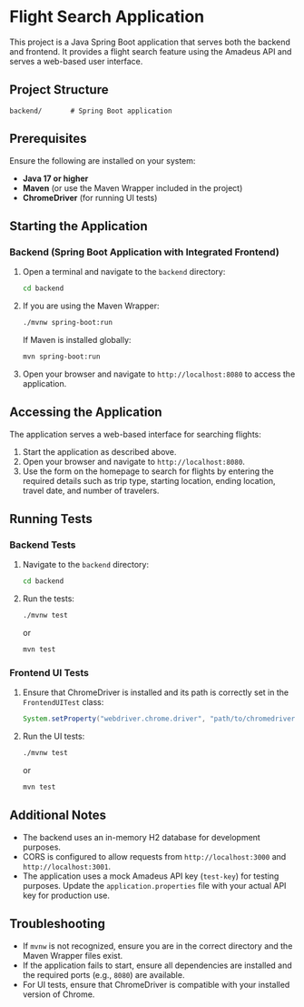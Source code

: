 # Flight Search Application

This project is a Java Spring Boot application that serves both the backend and frontend. It provides a flight search feature using the Amadeus API and serves a web-based user interface.

## Project Structure
```
backend/       # Spring Boot application
```

## Prerequisites
Ensure the following are installed on your system:
- **Java 17 or higher**
- **Maven** (or use the Maven Wrapper included in the project)
- **ChromeDriver** (for running UI tests)

## Starting the Application

### Backend (Spring Boot Application with Integrated Frontend)
1. Open a terminal and navigate to the `backend` directory:
   ```bash
   cd backend
   ```
2. If you are using the Maven Wrapper:
   ```bash
   ./mvnw spring-boot:run
   ```
   If Maven is installed globally:
   ```bash
   mvn spring-boot:run
   ```
3. Open your browser and navigate to `http://localhost:8080` to access the application.

## Accessing the Application
The application serves a web-based interface for searching flights:
1. Start the application as described above.
2. Open your browser and navigate to `http://localhost:8080`.
3. Use the form on the homepage to search for flights by entering the required details such as trip type, starting location, ending location, travel date, and number of travelers.

## Running Tests

### Backend Tests
1. Navigate to the `backend` directory:
   ```bash
   cd backend
   ```
2. Run the tests:
   ```bash
   ./mvnw test
   ```
   or
   ```bash
   mvn test
   ```

### Frontend UI Tests
1. Ensure that ChromeDriver is installed and its path is correctly set in the `FrontendUITest` class:
   ```java
   System.setProperty("webdriver.chrome.driver", "path/to/chromedriver");
   ```
2. Run the UI tests:
   ```bash
   ./mvnw test
   ```
   or
   ```bash
   mvn test
   ```

## Additional Notes
- The backend uses an in-memory H2 database for development purposes.
- CORS is configured to allow requests from `http://localhost:3000` and `http://localhost:3001`.
- The application uses a mock Amadeus API key (`test-key`) for testing purposes. Update the `application.properties` file with your actual API key for production use.

## Troubleshooting
- If `mvnw` is not recognized, ensure you are in the correct directory and the Maven Wrapper files exist.
- If the application fails to start, ensure all dependencies are installed and the required ports (e.g., `8080`) are available.
- For UI tests, ensure that ChromeDriver is compatible with your installed version of Chrome.